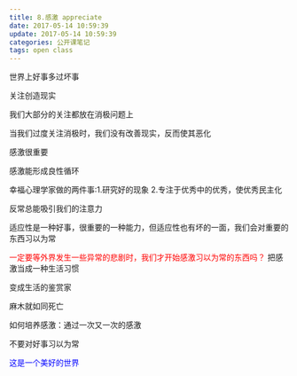 ```yaml
---
title: 8.感激 appreciate
date: 2017-05-14 10:59:39
update: 2017-05-14 10:59:39
categories: 公开课笔记
tags: open class
---
```

世界上好事多过坏事

关注创造现实

我们大部分的关注都放在消极问题上

当我们过度关注消极时，我们没有改善现实，反而使其恶化

感激很重要

感激能形成良性循环

幸福心理学家做的两件事:1.研究好的现象 2.专注于优秀中的优秀，使优秀民主化

反常总能吸引我们的注意力

适应性是一种好事，很重要的一种能力，但适应性也有坏的一面，我们会对重要的东西习以为常

<font color=red>一定要等外界发生一些异常的悲剧时，我们才开始感激习以为常的东西吗？
</font>
把感激当成一种生活习惯

变成生活的鉴赏家

麻木就如同死亡

 如何培养感激：通过一次又一次的感激

不要对好事习以为常

<font color=blue>这是一个美好的世界</font>